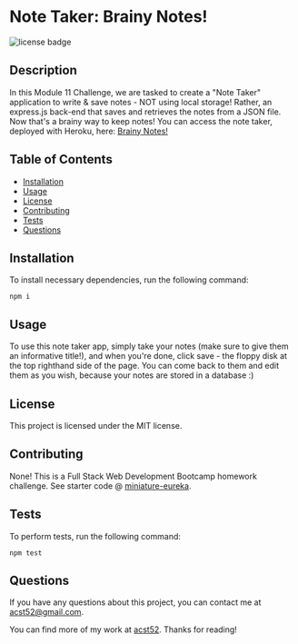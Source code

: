 # Note Taker: Brainy Notes!
![license badge](https://img.shields.io/badge/license-MIT-brightgreen)

## Description

In this Module 11 Challenge, we are tasked to create a "Note Taker" application to write & save notes - NOT using local storage! Rather, an express.js back-end that saves and retrieves the notes from a JSON file. Now that's a brainy way to keep notes! You can access the note taker, deployed with Heroku, here: [Brainy Notes!](https://boiling-scrubland-64436.herokuapp.com/)  

## Table of Contents

* [Installation](#installation)
* [Usage](#usage)
* [License](#license)
* [Contributing](#contributing)
* [Tests](#tests)
* [Questions](#questions)

## Installation

To install necessary dependencies, run the following command: 
```
npm i
```

## Usage

To use this note taker app, simply take your notes (make sure to give them an informative title!), and when you're done, click save - the floppy disk at the top righthand side of the page. You can come back to them and edit them as you wish, because your notes are stored in a database :)

## License

This project is licensed under the MIT license.

## Contributing

None! This is a Full Stack Web Development Bootcamp homework challenge. See starter code @ [miniature-eureka](https://github.com/coding-boot-camp/miniature-eureka).

## Tests

To perform tests, run the following command: 
```
npm test
```

## Questions

If you have any questions about this project, you can contact me at acst52@gmail.com.

You can find more of my work at [acst52](https://github.com/acst52/). Thanks for reading!

